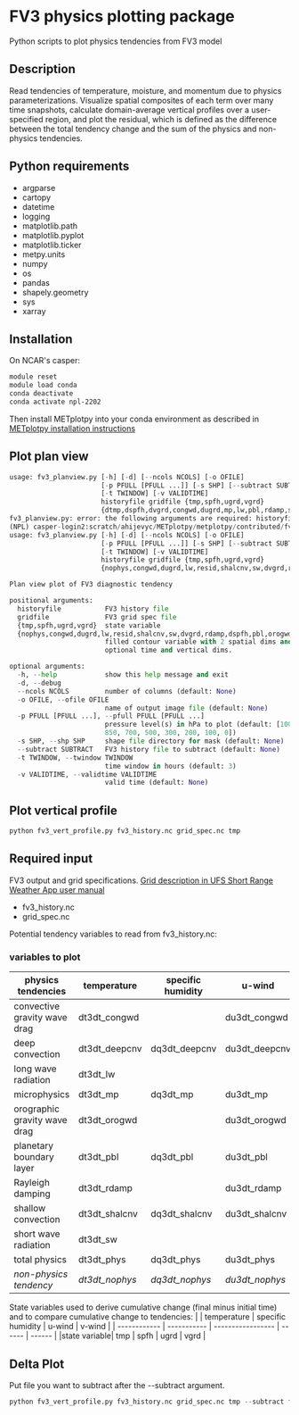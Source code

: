 # FV3 physics plotting package
Python scripts to plot physics tendencies from FV3 model

## Description
Read tendencies of temperature, moisture, and momentum due to physics parameterizations. Visualize spatial composites of each term over many time snapshots, calculate domain-average vertical profiles over a user-specified region, and plot the residual, which is defined as the difference between the total tendency change and the sum of the physics and non-physics tendencies.

## Python requirements

- argparse
- cartopy
- datetime
- logging
- matplotlib.path
- matplotlib.pyplot
- matplotlib.ticker
- metpy.units
- numpy
- os
- pandas
- shapely.geometry
- sys
- xarray

## Installation

On NCAR's casper:
```csh
module reset
module load conda
conda deactivate
conda activate npl-2202

```

Then install METplotpy into your conda environment as described in [METplotpy installation instructions](https://github.com/dtcenter/METplotpy/blob/main_v1.0/docs/Users_Guide/installation.rst#install-metcalcpy-in-your-conda-environment)

## Plot plan view

```python
usage: fv3_planview.py [-h] [-d] [--ncols NCOLS] [-o OFILE]
                       [-p PFULL [PFULL ...]] [-s SHP] [--subtract SUBTRACT]
                       [-t TWINDOW] [-v VALIDTIME]
                       historyfile gridfile {tmp,spfh,ugrd,vgrd}
                       {dtmp,dspfh,dvgrd,congwd,dugrd,mp,lw,pbl,rdamp,shalcnv,resid,deepcnv,nophys,orogwd,sw}
fv3_planview.py: error: the following arguments are required: historyfile, gridfile, statevariable, fill
(NPL) casper-login2:scratch/ahijevyc/METplotpy/metplotpy/contributed/fv3_physics_tend$ python fv3_planview.py -h
usage: fv3_planview.py [-h] [-d] [--ncols NCOLS] [-o OFILE]
                       [-p PFULL [PFULL ...]] [-s SHP] [--subtract SUBTRACT]
                       [-t TWINDOW] [-v VALIDTIME]
                       historyfile gridfile {tmp,spfh,ugrd,vgrd}
                       {nophys,congwd,dugrd,lw,resid,shalcnv,sw,dvgrd,rdamp,dspfh,pbl,orogwd,deepcnv,dtmp,mp}

Plan view plot of FV3 diagnostic tendency

positional arguments:
  historyfile           FV3 history file
  gridfile              FV3 grid spec file
  {tmp,spfh,ugrd,vgrd}  state variable
  {nophys,congwd,dugrd,lw,resid,shalcnv,sw,dvgrd,rdamp,dspfh,pbl,orogwd,deepcnv,dtmp,mp}
                        filled contour variable with 2 spatial dims and
                        optional time and vertical dims.

optional arguments:
  -h, --help            show this help message and exit
  -d, --debug
  --ncols NCOLS         number of columns (default: None)
  -o OFILE, --ofile OFILE
                        name of output image file (default: None)
  -p PFULL [PFULL ...], --pfull PFULL [PFULL ...]
                        pressure level(s) in hPa to plot (default: [1000, 925,
                        850, 700, 500, 300, 200, 100, 0])
  -s SHP, --shp SHP     shape file directory for mask (default: None)
  --subtract SUBTRACT   FV3 history file to subtract (default: None)
  -t TWINDOW, --twindow TWINDOW
                        time window in hours (default: 3)
  -v VALIDTIME, --validtime VALIDTIME
                        valid time (default: None)
```

## Plot vertical profile

```python
python fv3_vert_profile.py fv3_history.nc grid_spec.nc tmp
```


## Required input

FV3 output and grid specifications. [Grid description in UFS Short Range Weather App user manual](https://ufs-srweather-app.readthedocs.io/en/latest/LAMGrids.html?highlight=grid#limited-area-model-lam-grids-predefined-and-user-generated-options)

- fv3_history.nc
- grid_spec.nc

Potential tendency variables to read from fv3_history.nc:

### variables to plot
|     physics tendencies     | temperature | specific humidity |   u-wind    |   v-wind    |
| -------------------------- | ----------- | ----------------- | ----------- | ----------- |
|convective gravity wave drag| dt3dt_congwd|                   |du3dt_congwd |dv3dt_congwd |
|      deep convection       |dt3dt_deepcnv| dq3dt_deepcnv     |du3dt_deepcnv|dv3dt_deepcnv|
|    long wave radiation     | dt3dt_lw    |                   |             |             |
|      microphysics          | dt3dt_mp    |    dq3dt_mp       |  du3dt_mp   |   dv3dt_mp  |
|orographic gravity wave drag| dt3dt_orogwd|                   |du3dt_orogwd |dv3dt_orogwd |
|   planetary boundary layer | dt3dt_pbl   |  dq3dt_pbl        |du3dt_pbl    |dv3dt_pbl    |
|      Rayleigh damping      | dt3dt_rdamp |                   |du3dt_rdamp  | dv3dt_rdamp |
|     shallow convection     |dt3dt_shalcnv|dq3dt_shalcnv      |du3dt_shalcnv|dv3dt_shalcnv|
|     short wave radiation   |   dt3dt_sw  |                   |             |             |
|     total physics          | dt3dt_phys  | dq3dt_phys        |du3dt_phys   | dv3dt_phys  |
|  *non-physics tendency*    |*dt3dt_nophys*|*dq3dt_nophys*    |*du3dt_nophys*|*dv3dt_nophys* |


State variables used to derive cumulative change (final minus initial time) and to compare cumulative change to tendencies:
|              | temperature | specific humidity | u-wind | v-wind |
| ------------ | ----------- | ----------------- | ------ | ------ |
|state variable|    tmp      |    spfh           | ugrd   | vgrd   |


## Delta Plot

Put file you want to subtract after the --subtract argument.

```python
python fv3_vert_profile.py fv3_history.nc grid_spec.nc tmp --subtract fv3_history2.nc
```
